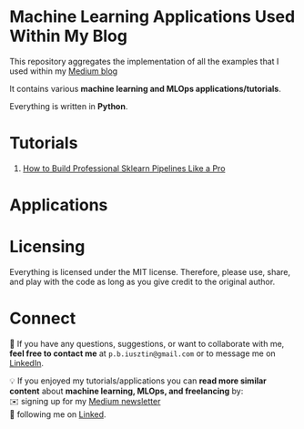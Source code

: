 # Machine Learning Applications Used Within My Blog

This repository aggregates the implementation of all the examples that I used within my [Medium blog](https://medium.com/@pauliusztin)

It contains various **machine learning and MLOps applications/tutorials**.

Everything is written in **Python**.

# Tutorials
1. [How to Build Professional Sklearn Pipelines Like a Pro](/professional-sklearn-pipelines)


# Applications


# Licensing
Everything is licensed under the MIT license. Therefore, please use, share, and play with the code as long as you give credit to the original author.

# Connect
👋 If you have any questions, suggestions, or want to collaborate with me, **feel free to contact me** 
at `p.b.iusztin@gmail.com` or to message me on [LinkedIn](https://www.linkedin.com/in/pauliusztin/).

💡 If you enjoyed my tutorials/applications you can **read more similar content** about **machine learning, MLOps, and freelancing** by:
<br/> ✉️ signing up for my [Medium newsletter](https://pauliusztin.medium.com/subscribe)
<br/> 📘 following me on [Linked](https://medium.com/@pauliusztin).
